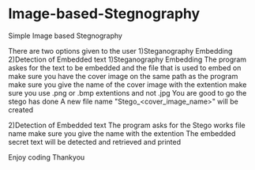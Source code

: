 # Image-based-Stegnography
Simple Image based Stegnography 

There are two options given to the user 1)Steganography Embedding
                                        2)Detection of Embedded text
1)Steganography Embedding
The program askes for the text to be embedded and the file that is used to embed on 
make sure you have the cover image on the same path as the program 
make sure you give the name of the cover image with the extention
make sure you use .png or .bmp extentions and not .jpg
You are good to go the stego has done 
A new file name "Stego_<cover_image_name>" will be created

2)Detection of Embedded text
The program asks for the Stego works file name 
make sure you give the name with the extention
The embedded secret text will be detected and retrieved and printed

Enjoy coding 
Thankyou 
